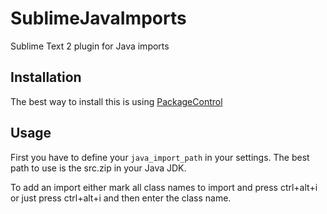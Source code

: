 SublimeJavaImports
==================

Sublime Text 2 plugin for Java imports

Installation
------------

The best way to install this is using [PackageControl](https://sublime.wbond.net)

Usage
-----

First you have to define your `java_import_path` in your settings. The best path to use is the src.zip in your Java JDK.

To add an import either mark all class names to import and press ctrl+alt+i or just press ctrl+alt+i and then enter the class name.